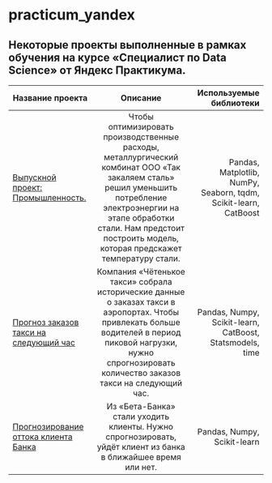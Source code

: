 # practicum_yandex
## Некоторые проекты выполненные в рамках обучения на курсе «Специалист по Data Scienсe» от Яндекс Практикума.  
| Название проекта | Описание | Используемые библиотеки |
|----------------|:---------:|----------------:|
| [Выпускной проект: Промышленность.](https://github.com/viktor-kuzmin-28/practicum_yandex/tree/main/Промышленность)| Чтобы оптимизировать производственные расходы, металлургический комбинат ООО «Так закаляем сталь» решил уменьшить потребление электроэнергии на этапе обработки стали. Нам предстоит построить модель, которая предскажет температуру стали. | Pandas, Matplotlib, NumPy, Seaborn, tqdm, Scikit-learn, CatBoost |
| [Прогноз заказов такси на следующий час](https://github.com/viktor-kuzmin-28/practicum_yandex/tree/main/Прогнозирование%20заказов%20такси) | Компания «Чётенькое такси» собрала исторические данные о заказах такси в аэропортах. Чтобы привлекать больше водителей в период пиковой нагрузки, нужно спрогнозировать количество заказов такси на следующий час. | Pandas, Numpy, Scikit-learn, CatBoost, Statsmodels, time |
| [Прогнозирование оттока клиента Банка](https://github.com/viktor-kuzmin-28/practicum_yandex/tree/main/Отток%20клиентов) | Из «Бета-Банка» стали уходить клиенты. Нужно спрогнозировать, уйдёт клиент из банка в ближайшее время или нет. | Pandas, Numpy, Scikit-learn |
